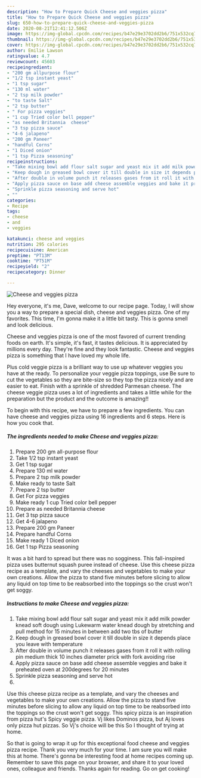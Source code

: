 ```yaml
---
description: "How to Prepare Quick Cheese and veggies pizza"
title: "How to Prepare Quick Cheese and veggies pizza"
slug: 650-how-to-prepare-quick-cheese-and-veggies-pizza
date: 2020-08-21T12:41:12.506Z
image: https://img-global.cpcdn.com/recipes/b47e29e3702dd2b6/751x532cq70/cheese-and-veggies-pizza-recipe-main-photo.jpg
thumbnail: https://img-global.cpcdn.com/recipes/b47e29e3702dd2b6/751x532cq70/cheese-and-veggies-pizza-recipe-main-photo.jpg
cover: https://img-global.cpcdn.com/recipes/b47e29e3702dd2b6/751x532cq70/cheese-and-veggies-pizza-recipe-main-photo.jpg
author: Emilie Lawson
ratingvalue: 4.7
reviewcount: 45603
recipeingredient:
- "200 gm allpurpose flour"
- "1/2 tsp instant yeast"
- "1 tsp sugar"
- "130 ml water"
- "2 tsp milk powder"
- "to taste Salt"
- "2 tsp butter"
- " For pizza veggies"
- "1 cup Tried color bell pepper"
- "as needed Britannia  cheese"
- "3 tsp pizza sauce"
- "4-6 jalapeno"
- "200 gm Paneer"
- "handful Corns"
- "1 Diced onion"
- "1 tsp Pizza seasoning"
recipeinstructions:
- "Take mixing bowl add flour salt sugar and yeast mix it add milk powder knead soft dough using Lukewarm water knead dough by stretching and pull method for 15 minutes in between add two tbs of butter"
- "Keep dough in greased bowl cover it till double in size it depends place you leave with temperature"
- "After double in volume punch it releases gases from it roll it with rolling pin medium thick 10 inches diameter prick with fork avoiding rise"
- "Apply pizza sauce on base add cheese assemble veggies and bake it preheated oven at 200degrees for 20 minutes"
- "Sprinkle pizza seasoning and serve hot"
- ""
categories:
- Recipe
tags:
- cheese
- and
- veggies

katakunci: cheese and veggies 
nutrition: 295 calories
recipecuisine: American
preptime: "PT13M"
cooktime: "PT51M"
recipeyield: "2"
recipecategory: Dinner

---
```



![Cheese and veggies pizza](https://img-global.cpcdn.com/recipes/b47e29e3702dd2b6/751x532cq70/cheese-and-veggies-pizza-recipe-main-photo.jpg)

Hey everyone, it's me, Dave, welcome to our recipe page. Today, I will show you a way to prepare a special dish, cheese and veggies pizza. One of my favorites. This time, I'm gonna make it a little bit tasty. This is gonna smell and look delicious.

Cheese and veggies pizza is one of the most favored of current trending foods on earth. It's simple, it's fast, it tastes delicious. It is appreciated by millions every day. They're fine and they look fantastic. Cheese and veggies pizza is something that I have loved my whole life.

Plus cold veggie pizza is a brilliant way to use up whatever veggies you have at the ready. To personalize your veggie pizza toppings, use Be sure to cut the vegetables so they are bite-size so they top the pizza nicely and are easier to eat. Finish with a sprinkle of shredded Parmesan cheese. The cheese veggie pizza uses a lot of ingredients and takes a little while for the preparation but the product and the outcome is amazing!!


To begin with this recipe, we have to prepare a few ingredients. You can have cheese and veggies pizza using 16 ingredients and 6 steps. Here is how you cook that.

<!--inarticleads1-->

##### The ingredients needed to make Cheese and veggies pizza:

1. Prepare 200 gm all-purpose flour
1. Take 1/2 tsp instant yeast
1. Get 1 tsp sugar
1. Prepare 130 ml water
1. Prepare 2 tsp milk powder
1. Make ready to taste Salt
1. Prepare 2 tsp butter
1. Get  For pizza veggies
1. Make ready 1 cup Tried color bell pepper
1. Prepare as needed Britannia  cheese
1. Get 3 tsp pizza sauce
1. Get 4-6 jalapeno
1. Prepare 200 gm Paneer
1. Prepare handful Corns
1. Make ready 1 Diced onion
1. Get 1 tsp Pizza seasoning


It was a bit hard to spread but there was no sogginess. This fall-inspired pizza uses butternut squash puree instead of cheese. Use this cheese pizza recipe as a template, and vary the cheeses and vegetables to make your own creations. Allow the pizza to stand five minutes before slicing to allow any liquid on top time to be reabsorbed into the toppings so the crust won&#39;t get soggy. 

<!--inarticleads2-->

##### Instructions to make Cheese and veggies pizza:

1. Take mixing bowl add flour salt sugar and yeast mix it add milk powder knead soft dough using Lukewarm water knead dough by stretching and pull method for 15 minutes in between add two tbs of butter
1. Keep dough in greased bowl cover it till double in size it depends place you leave with temperature
1. After double in volume punch it releases gases from it roll it with rolling pin medium thick 10 inches diameter prick with fork avoiding rise
1. Apply pizza sauce on base add cheese assemble veggies and bake it preheated oven at 200degrees for 20 minutes
1. Sprinkle pizza seasoning and serve hot
1. 


Use this cheese pizza recipe as a template, and vary the cheeses and vegetables to make your own creations. Allow the pizza to stand five minutes before slicing to allow any liquid on top time to be reabsorbed into the toppings so the crust won&#39;t get soggy. This spicy pizza is an inspiration from pizza hut&#39;s Spicy veggie pizza. Vj likes Dominos pizza, but Aj loves only pizza hut pizzas. So Vj&#39;s choice will be this So I thought of trying at home. 

So that is going to wrap it up for this exceptional food cheese and veggies pizza recipe. Thank you very much for your time. I am sure you will make this at home. There's gonna be interesting food at home recipes coming up. Remember to save this page on your browser, and share it to your loved ones, colleague and friends. Thanks again for reading. Go on get cooking!
